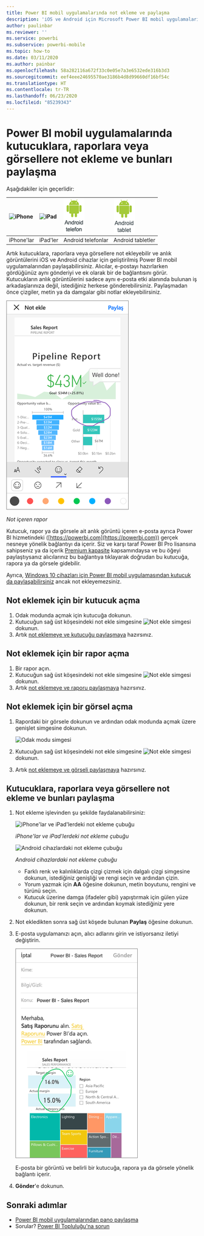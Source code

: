 ```yaml
---
title: Power BI mobil uygulamalarında not ekleme ve paylaşma
description: 'iOS ve Android için Microsoft Power BI mobil uygulamalarında kutucuk, rapor ve görsellere not ekleme ve bunları paylaşma hakkında daha fazla bilgi edinin. '
author: paulinbar
ms.reviewer: ''
ms.service: powerbi
ms.subservice: powerbi-mobile
ms.topic: how-to
ms.date: 03/11/2020
ms.author: painbar
ms.openlocfilehash: 58a282116a672f33c0e05e7a3e6532ede316b3d3
ms.sourcegitcommit: eef4eee24695570ae3186b4d8d99660df16bf54c
ms.translationtype: HT
ms.contentlocale: tr-TR
ms.lasthandoff: 06/23/2020
ms.locfileid: "85239343"
---
```

# <a name="annotate-and-share-a-tile-report-or-visual-in-power-bi-mobile-apps"></a>Power BI mobil uygulamalarında kutucuklara, raporlara veya görsellere not ekleme ve bunları paylaşma
Aşağıdakiler için geçerlidir:

| ![iPhone](./media/mobile-annotate-and-share-a-tile-from-the-mobile-apps/iphone-logo-50-px.png) | ![iPad](./media/mobile-annotate-and-share-a-tile-from-the-mobile-apps/ipad-logo-50-px.png) | ![Android telefon](./media/mobile-annotate-and-share-a-tile-from-the-mobile-apps/android-phone-logo-50-px.png) | ![Android tablet](./media/mobile-annotate-and-share-a-tile-from-the-mobile-apps/android-tablet-logo-50-px.png) |
|:--- |:--- |:--- |:--- |
| iPhone'lar |iPad'ler |Android telefonlar |Android tabletler |

Artık kutucuklara, raporlara veya görsellere not ekleyebilir ve anlık görüntülerini iOS ve Android cihazlar için geliştirilmiş Power BI mobil uygulamalarından paylaşabilirsiniz. Alıcılar, e-postayı hazırlarken gördüğünüz aynı gönderiyi ve ek olarak bir de bağlantısını görür. Kutucukların anlık görüntülerini sadece aynı e-posta etki alanında bulunan iş arkadaşlarınıza değil, istediğiniz herkese gönderebilirsiniz. Paylaşmadan önce çizgiler, metin ya da damgalar gibi notlar ekleyebilirsiniz.

![Not içeren rapor](./media/mobile-annotate-and-share-a-tile-from-the-mobile-apps/power-bi-iphone-annotate.png)

*Not içeren rapor*

Kutucuk, rapor ya da görsele ait anlık görüntü içeren e-posta ayrıca Power BI hizmetindeki ([https://powerbi.com](https://powerbi.com)) gerçek nesneye yönelik bağlantıyı da içerir. Siz ve karşı taraf Power BI Pro lisansına sahipseniz ya da içerik [Premium kapasite](../../admin/service-premium-what-is.md) kapsamındaysa ve bu öğeyi paylaştıysanız alıcılarınız bu bağlantıya tıklayarak doğrudan bu kutucuğa, rapora ya da görsele gidebilir. 

Ayrıca, [Windows 10 cihazları için Power BI mobil uygulamasından kutucuk da paylaşabilirsiniz](mobile-windows-10-phone-app-get-started.md) ancak not ekleyemezsiniz.

## <a name="open-a-tile-for-annotating"></a>Not eklemek için bir kutucuk açma
1. Odak modunda açmak için kutucuğa dokunun.
2. Kutucuğun sağ üst köşesindeki not ekle simgesine ![Not ekle simgesi](./././media/mobile-annotate-and-share-a-tile-from-the-mobile-apps/power-bi-ios-annotate-icon.png) dokunun.
3. Artık [not eklemeye ve kutucuğu paylaşmaya](mobile-annotate-and-share-a-tile-from-the-mobile-apps.md#annotate-and-share-the-tile-report-or-visual) hazırsınız.

## <a name="open-a-report-for-annotating"></a>Not eklemek için bir rapor açma
1. Bir rapor açın. 
2. Kutucuğun sağ üst köşesindeki not ekle simgesine ![Not ekle simgesi](./././media/mobile-annotate-and-share-a-tile-from-the-mobile-apps/power-bi-ios-annotate-icon.png) dokunun.
3. Artık [not eklemeye ve raporu paylaşmaya](mobile-annotate-and-share-a-tile-from-the-mobile-apps.md#annotate-and-share-the-tile-report-or-visual) hazırsınız.

## <a name="open-a-visual-for-annotating"></a>Not eklemek için bir görsel açma
1. Rapordaki bir görsele dokunun ve ardından odak modunda açmak üzere genişlet simgesine dokunun. 
   
    ![Odak modu simgesi](./media/mobile-annotate-and-share-a-tile-from-the-mobile-apps/power-bi-ios-visual-focus-mode.png)
2. Kutucuğun sağ üst köşesindeki not ekle simgesine ![Not ekle simgesi](./././media/mobile-annotate-and-share-a-tile-from-the-mobile-apps/power-bi-ios-annotate-icon.png) dokunun.
3. Artık [not eklemeye ve görseli paylaşmaya](mobile-annotate-and-share-a-tile-from-the-mobile-apps.md#annotate-and-share-the-tile-report-or-visual) hazırsınız.

## <a name="annotate-and-share-the-tile-report-or-visual"></a>Kutucuklara, raporlara veya görsellere not ekleme ve bunları paylaşma
1. Not ekleme işlevinden şu şekilde faydalanabilirsiniz:  
   
   ![iPhone'lar ve iPad'lerdeki not ekleme çubuğu](./media/mobile-annotate-and-share-a-tile-from-the-mobile-apps/power-bi-ios-annotation-menu.png)
   
   *iPhone'lar ve iPad'lerdeki not ekleme çubuğu*
   
   ![Android cihazlardaki not ekleme çubuğu](./media/mobile-annotate-and-share-a-tile-from-the-mobile-apps/power-bi-android-annotate-bar.png)
   
   *Android cihazlardaki not ekleme çubuğu*
   
   * Farklı renk ve kalınlıklarda çizgi çizmek için dalgalı çizgi simgesine dokunun, istediğiniz genişliği ve rengi seçin ve ardından çizin.  
   * Yorum yazmak için **AA** öğesine dokunun, metin boyutunu, rengini ve türünü seçin.  
   * Kutucuk üzerine damga (ifadeler gibi) yapıştırmak için gülen yüze dokunun, bir renk seçin ve ardından koymak istediğiniz yere dokunun.   
2. Not ekledikten sonra sağ üst köşede bulunan **Paylaş** öğesine dokunun.
3. E-posta uygulamanızı açın, alıcı adlarını girin ve istiyorsanız iletiyi değiştirin.  
   
   ![E-postada ek açıklamalı rapor](./media/mobile-annotate-and-share-a-tile-from-the-mobile-apps/power-bi-iphone-annotate-send.png)
   
   E-posta bir görüntü ve belirli bir kutucuğa, rapora ya da görsele yönelik bağlantı içerir. 
4. **Gönder**'e dokunun.

## <a name="next-steps"></a>Sonraki adımlar
* [Power BI mobil uygulamalarından pano paylaşma](mobile-share-dashboard-from-the-mobile-apps.md)
* Sorular? [Power BI Topluluğu'na sorun](https://community.powerbi.com/)
